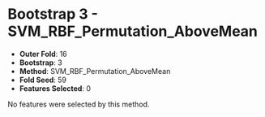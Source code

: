 # Bootstrap 3 - SVM_RBF_Permutation_AboveMean

- **Outer Fold**: 16
- **Bootstrap**: 3
- **Method**: SVM_RBF_Permutation_AboveMean
- **Fold Seed**: 59
- **Features Selected**: 0

No features were selected by this method.
